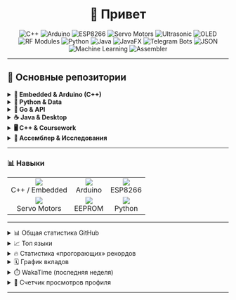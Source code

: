 <h1 align="center">👋 Привет </h1>
<p align="center">
  <img src="https://img.shields.io/badge/C%2B%2B-00599C?style=flat&logo=c%2B%2B" alt="C++"/>
  <img src="https://img.shields.io/badge/Arduino-00979D?style=flat&logo=arduino&logoColor=white" alt="Arduino"/>
  <img src="https://img.shields.io/badge/ESP8266-4C4C4C?style=flat&logo=espressif&logoColor=white" alt="ESP8266"/>
  <img src="https://img.shields.io/badge/ServoMotors-grey?style=flat" alt="Servo Motors"/>
  <img src="https://img.shields.io/badge/Ultrasonic-FFC107?style=flat" alt="Ultrasonic"/>
  <img src="https://img.shields.io/badge/OLED-000000?style=flat&logo=monochrome" alt="OLED"/>
  <img src="https://img.shields.io/badge/RF_Modules-007ACC?style=flat" alt="RF Modules"/>
  <img src="https://img.shields.io/badge/Python-3776AB?style=flat&logo=python&logoColor=white" alt="Python"/>
  <img src="https://img.shields.io/badge/Java-007396?style=flat&logo=java&logoColor=white" alt="Java"/>
  <img src="https://img.shields.io/badge/JavaFX-2C2255?style=flat" alt="JavaFX"/>
  <img src="https://img.shields.io/badge/Telegram_Bots-0088CC?style=flat&logo=telegram&logoColor=white" alt="Telegram Bots"/>
  <img src="https://img.shields.io/badge/JSON-000000?style=flat&logo=json&logoColor=white" alt="JSON"/>
  <img src="https://img.shields.io/badge/Machine_Learning-FF6F61?style=flat&logo=tensorflow&logoColor=white" alt="Machine Learning"/>
  <img src="https://img.shields.io/badge/Assembler-DA1884?style=flat" alt="Assembler"/>
</p>


---

## 🚀 Основные репозитории

<details>
<summary><strong>🔧 Embedded & Arduino (C++)</strong></summary>

- **🔗 [Arduino-Line-Following-Robot-with-Loading-Unloading-Mechanism](https://github.com/rembov/Arduino-Line-Following-Robot-with-Loading-Unloading-Mechanism)**  
  Четырёхсенсорный **робот-следопыт** с сервоприводом для загрузки/выгрузки и автоматическим возвращением на базу.
  
- **🔗 [SmartTempControl-ESP8266](https://github.com/rembov/SmartTempControl-ESP8266)**  
  Умная **система контроля температуры** на базе ESP8266.
  
- **🔗 [Arduino-Multi-Sensor-Wireless-Monitoring-System](https://github.com/rembov/Arduino-Multi-Sensor-Wireless-Monitoring-System)**  
  **Беспроводная сеть датчиков** (температуры, влажности и пр.) с передачей данных по RF-модулю.

- **🔗 [Arduino-Sensor-Monitoring-System](https://github.com/rembov/Arduino-Sensor-Monitoring-System)**  
  Локальный мониторинг показаний нескольких датчиков с выводом в **Serial**.

- **🔗 [ESPThermoBot](https://github.com/rembov/ESPThermoBot)**  
  **Умный термостат** на ESP8266 с веб‑интерфейсом: чтение температуры, управление реле и логирование.

- **🔗 [Arduino-3D-Cube-OLED](https://github.com/rembov/Arduino-3D-Cube-OLED)**  
  Анимация вращающегося **3D-куба** на OLED‑дисплее.
  
- **🔗 [FeederController](https://github.com/rembov/FeederController)**  
  Интеллектуальная автокормушка на базе **Arduino Uno** с возможностью планировать до 10 кормлений, ручным управлением через меню и синхронизацией времени с модулем **RTC DS3231**.

- **🔗 [ESP8266-SmartHome-Telegram-Bot](https://github.com/rembov/ESP8266-SmartHome-Telegram-Bot)**  
  **Смарт‑дом** на ESP8266 с управлением через Telegram‑бота, работа с датчиками и реле.

- **🔗 [Arduino-Relay-Control-with-Encoder-and-OLED-Menu](https://github.com/rembov/Arduino-Relay-Control-with-Encoder-and-OLED-Menu)**  
  Управление **реле** через энкодер и **OLED‑меню**: навигация по пунктам, сохранение настроек.

- **🔗 [arduino-test-app](https://github.com/rembov/arduino-test-app)**  
  Набор **утилитных скетчей** для проверки моторов, светодиодов, датчиков и интерфейсов.

</details>

<details>
<summary><strong>🐍 Python & Data</strong></summary>

- **🔗 [ai-lesson](https://github.com/rembov/ai-lesson)**  
  Учебные примеры по **машинному обучению** и **нейросетям**: классификация, регрессия, обучение моделей.

- **🔗 [docpc](https://github.com/rembov/docpc)**  
  Пакетная обработка документов: парсинг, конвертация в PDF/Word, извлечение текста.

- **🔗 [qr-printer](https://github.com/rembov/qr-printer)**  
  Консольный **генератор QR‑кодов** с настройками размера и формата.

- **🔗 [python-clicker](https://github.com/rembov/python-clicker)**  
  Автоматизация кликов мыши и клавиатуры через Python‑скрипт.

</details>

<details>
<summary><strong>🐹 Go & API</strong></summary>

- **🔗 [apicpt](https://github.com/rembov/apicpt)**  
  Клиент для работы с **OpenAI API** (ChatGPT) на Go: обёртка запросов и обработка ответов.

- **🔗 [go-struct](https://github.com/rembov/go-struct)**  
  Генератор Go‑структур по JSON‑схемам: упрощает работу с динамическими данными.

- **🔗 [proof-of-the-Collatz-conjecture-go-](https://github.com/rembov/proof-of-the-Collatz-conjecture-go-)**  
  Эксперименты с **гипотезой Коллатца** на Go.

</details>

<details>
<summary><strong>☕ Java & Desktop</strong></summary>

- **🔗 [bitva-za-stakan-vody](https://github.com/rembov/bitva-za-stakan-vody)**  
  Настольная игра «**Битва за стакан воды**» на JavaFX.

- **🔗 [java-black](https://github.com/rembov/java-black)**  
  Консольная игра «Чёрный Ящик» с угадыванием чисел.

- **🔗 [java-oop-with-time](https://github.com/rembov/java-oop-with-time)**  
  Демонстрация **ООП** в Java: управление временем создания и модификации объектов.

- **🔗 [java-shell-sort](https://github.com/rembov/java-shell-sort)**  
  Алгоритм **сортировки Шелла** с замерами производительности.

- **🔗 [java-selection-sort](https://github.com/rembov/java-selection-sort)**  
  Сортировка выбором с консольной визуализацией.

</details>

<details>
<summary><strong>🖥️ C++ & Coursework</strong></summary>

- **🔗 [calculator-kursach](https://github.com/rembov/calculator-kursach)**  
  Консольный **калькулятор** для курсового проекта.

- **🔗 [kursach-logic](https://github.com/rembov/kursach-logic)**  
  Логические схемы и симуляции на C++ для цифровой логики.

- **🔗 [algollabs](https://github.com/rembov/algollabs)**  
  Лабораторные работы по алгоритмам: графы, деревья, сортировки и поиск.

</details>

<details>
<summary><strong>📐 Ассемблер & Исследования</strong></summary>

- **🔗 [Calculating-a-formula-in-assembler](https://github.com/rembov/Calculating-a-formula-in-assembler)**  
  Вычисление математической формулы на ассемблере x86.

- **🔗 [Frequency-response-and-phase-response](https://github.com/rembov/Frequency-response-and-phase-response)**  
  Скрипты на Python для расчёта АЧХ и ФЧХ аналоговых схем.

- **🔗 [proof-of-the-Collatz-conjecture](https://github.com/rembov/proof-of-the-Collatz-conjecture)**  
  Эксперименты с последовательностями Коллатца на Python.

- **🔗 [x0](https://github.com/rembov/x0)**  
  Исследовательский скрипт для изучения поведения функций и последовательностей.

- **🔗 [tink-invest-share-info](https://github.com/rembov/tink-invest-share-info)**  
  Актуальные котировки и информация о бумагах через **Tinkoff Invest API**.
</details>

---

### 📊 Навыки

<table>
  <tr>
    <td align="center"><img src="https://img.shields.io/badge/Embedded-C%2B%2B-blue?style=flat&logo=c%2B%2B" /><br/>C++ / Embedded</td>
    <td align="center"><img src="https://img.shields.io/badge/Arduino-00979D?style=flat&logo=arduino&logoColor=white" /><br/>Arduino</td>
    <td align="center"><img src="https://img.shields.io/badge/ESP8266-black?style=flat&logo=espressif&logoColor=white" /><br/>ESP8266</td>
  </tr>
  <tr>
    <td align="center"><img src="https://img.shields.io/badge/Servo-grey?style=flat" /><br/>Servo Motors</td>
    <td align="center"><img src="https://img.shields.io/badge/EERPOM-4CAF50?style=flat" /><br/>EEPROM</td>
    <td align="center"><img src="https://img.shields.io/badge/Python-3776AB?style=flat&logo=python&logoColor=white" /><br/>Python</td>
  </tr>
</table>

---


<details>
  <summary>📊 Общая статистика GitHub</summary>
  <div align="center">
    <img src="https://github-readme-stats.vercel.app/api?username=rembov&show_icons=true&theme=radical&hide_border=true" alt="GitHub Stats" />
  </div>
</details>

<details>
  <summary>📈 Топ языки</summary>
  <div align="center">
    <img src="https://github-readme-stats.vercel.app/api/top-langs/?username=rembov&layout=compact&theme=radical&hide_border=true" alt="Top Languages" />
  </div>
</details>

<details>
  <summary>🔥 Статистика «прогорающих» рекордов</summary>
  <div align="center">
    <img src="https://github-readme-streak-stats.herokuapp.com/?user=rembov&theme=radical&hide_border=true" alt="GitHub Streak" />
  </div>
</details>

<details>
  <summary>🗓️ График вкладов</summary>
  <div align="center">
    <!-- опционально: можно увеличить сложность параметров -->
    <img src="https://activity-graph.herokuapp.com/graph?username=rembov&theme=react-dark&area=true&hide_border=true" alt="Contributions Graph" />
  </div>
</details>

<details>
  <summary>⏱️ WakaTime (последняя неделя)</summary>
  <div align="center">
    <!-- требуется ключ API WakaTime -->
    <img src="https://github-readme-stats.vercel.app/api/wakatime?username=rembov&layout=compact&theme=radical&hide_border=true" alt="WakaTime Stats" />
  </div>
</details>

<details>
  <summary>👀 Счетчик просмотров профиля</summary>
  <div align="center">
    <img src="https://komarev.com/ghpvc/?username=rembov&style=flat-square&color=blue" alt="Profile Views" />
  </div>
</details>



---

